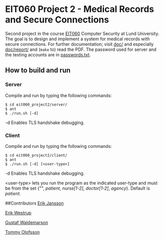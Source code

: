 # EIT060 Project 2 - Medical Records and Secure Connections
Second project in the course [EIT060](http://www.eit.lth.se/index.php?id=241&ciuid=508) Computer Security at Lund University. The goal is to design and implement a system for medical records with secure connections. For further documentation; visit [doc/](https://github.com/erikw/eit060_project2/tree/master/doc) and especially [doc/report/](https://github.com/erikw/eit060_project2/tree/master/doc/report) and (`make` to) read the PDF. The password used for server and the testing accounts are in [passwords.txt](https://github.com/erikw/eit060_project2/tree/master/passwords.txt).

## How to build and run
### Server
Compile and run by typing the following commands:

	$ cd eit060_project2/server/
	$ ant
	$ ./run.sh [-d]

-d Enables TLS handshake debugging.

### Client
Compile and run by typing the following commands:

	$ cd eit060_project2/client/
	$ ant
	$ ./run.sh [-d] [<user-type>]

-d Enables TLS handshake debugging.

\<user-type\> lets you run the program as the indicated user-type and must be from the set {"", *patient*, *nurse[1-2]*, *doctor[1-2]*, *agency*}. Default is *patient*. 

##Contributors
[Erik Jansson](https://github.com/Meldanya)

[Erik Westrup](https://github.com/erikw)

[Gustaf Waldemarson](https://github.com/xaldew)

[Tommy Olofsson](https://github.com/tommyolofsson)
